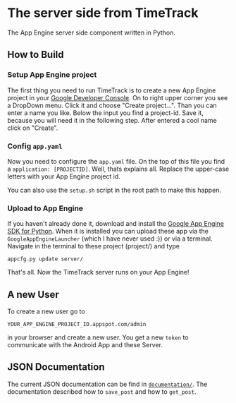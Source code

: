 # The server side from TimeTrack
The App Engine server side component written in Python.

## How to Build
### Setup App Engine project
The first thing you need to run TimeTrack is to create a new App Engine project in your [Google Developer Console](https://console.developers.google.com).
On to right upper corner you see a DropDown menu. Click it and choose "Create project...".
Than you can enter a name you like. Below the input you find a project-id. Save it, because you will need it in the following step.
After entered a cool name click on "Create".

### Config `app.yaml`
Now you need to configure the `app.yaml` file.
On the top of this file you find a `application: [PROJECTID]`. Well, thats explains all.
Replace the upper-case letters with your App Engine project id.

You can also use the `setup.sh` script in the root path to make this happen.

### Upload to App Engine
If you haven't already done it, download and install the [Google App Engine SDK for Python](https://cloud.google.com/appengine/downloads).
When it is installed you can upload these app via the `GoogleAppEngineLauncher` (which I have never used :)) or via a terminal.
Navigate in the terminal to these project (project/) and type
```
appcfg.py update server/
```

That's all. Now the TimeTrack server runs on your App Engine!

## A new User
To create a new user go to
```
YOUR_APP_ENGINE_PROJECT_ID.appspot.com/admin
```
in your browser and create a new user.
You get a new `token` to communicate with the Android App and these Server.

## JSON Documentation
The current JSON documentation can be find in [`documentation/`](documentation).
The documentation described how to `save_post` and how to `get_post`.
